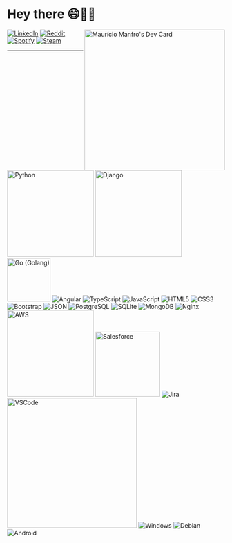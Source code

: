 # Hey there 😄🤘🏻
<a href="https://app.daily.dev/mmanfro">
    <img
        align="right"
        src="https://api.daily.dev/devcards/fb7d57eb3cdd4ffcaa95c9c477f0939f.png?r=qx5"
        width="325"
        height=""
        alt="Maurício Manfro's Dev Card"
    />
</a>
<a
    href="https://br.linkedin.com/in/mauriciomanfro?trk=profile-badge"
    target="_blank"
    ><img
        align="top"
        src="https://img.shields.io/badge/LinkedIn-0077B5?style=for-the-badge&logo=linkedin&logoColor=white"
        alt="LinkedIn"
/></a>
<a href="https://www.reddit.com/user/manfrowar" target="_blank"
    ><img
        align="top"
        src="https://img.shields.io/badge/Reddit-FF4500?style=for-the-badge&logo=reddit&logoColor=white"
        alt="Reddit"
/></a>
<a
    href="https://open.spotify.com/user/12160296631?si=7987c78bc3f94855"
    target="_blank"
    ><img
        align="top"
        src="https://img.shields.io/badge/Spotify-1ED760?&style=for-the-badge&logo=spotify&logoColor=white"
        alt="Spotify"
/></a>
<a href="https://steamcommunity.com/id/manfrowar/" target="_blank"
    ><img
        align="top"
        src="https://img.shields.io/badge/Steam-000000?style=for-the-badge&logo=steam&logoColor=white"
        alt="Steam"
/></a>
<hr />
<picture>
    <img
        src="https://img.shields.io/badge/Python-FFD43B?style=for-the-badge&logo=python&logoColor=blue"
        alt="Python"
        width="200"
    />
</picture>
<picture>
    <img
        src="https://img.shields.io/badge/Django-092E20?style=for-the-badge&logo=django&logoColor=green"
        alt="Django"
        width="200"
    />
</picture>
<picture>
    <img
        src="https://img.shields.io/badge/Go-00ADD8?style=for-the-badge&logo=go&logoColor=white"
        alt="Go (Golang)"
        width="100"
    />
</picture>
<picture>
    <img
        src="https://img.shields.io/badge/Angular-DD0031?style=for-the-badge&logo=angular&logoColor=white"
        alt="Angular"
    />
</picture>
<picture>
    <img
        src="https://img.shields.io/badge/TypeScript-007ACC?style=for-the-badge&logo=typescript&logoColor=white"
        alt="TypeScript"
    />
</picture>
<picture>
    <img
        src="https://img.shields.io/badge/JavaScript-323330?style=for-the-badge&logo=javascript&logoColor=F7DF1E"
        alt="JavaScript"
    />
</picture>
<picture>
    <img
        src="https://img.shields.io/badge/HTML5-E34F26?style=for-the-badge&logo=html5&logoColor=white"
        alt="HTML5"
    />
</picture>
<picture>
    <img
        src="https://img.shields.io/badge/CSS3-1572B6?style=for-the-badge&logo=css3&logoColor=white"
        alt="CSS3"
    />
</picture>
<picture>
    <img
        src="https://img.shields.io/badge/Bootstrap-563D7C?style=for-the-badge&logo=bootstrap&logoColor=white"
        alt="Bootstrap"
    />
</picture>
<picture>
    <img
        src="https://img.shields.io/badge/json-5E5C5C?style=for-the-badge&logo=json&logoColor=white"
        alt="JSON"
    />
</picture>
<picture>
    <img
        src="https://img.shields.io/badge/PostgreSQL-316192?style=for-the-badge&logo=postgresql&logoColor=white"
        alt="PostgreSQL"
    />
</picture>
<picture>
    <img
        src="https://img.shields.io/badge/SQLite-07405E?style=for-the-badge&logo=sqlite&logoColor=white"
        alt="SQLite"
    />
</picture>
<picture>
    <img
        src="https://img.shields.io/badge/MongoDB-4EA94B?style=for-the-badge&logo=mongodb&logoColor=white"
        alt="MongoDB"
    />
</picture>
<picture>
    <img
        src="https://img.shields.io/badge/Nginx-009639?style=for-the-badge&logo=nginx&logoColor=white"
        alt="Nginx"
    />
</picture>
<picture>
    <img
        src="https://img.shields.io/badge/Amazon_AWS-FF9900?style=for-the-badge&logo=amazonaws&logoColor=white"
        alt="AWS"
        width="200"
    />
</picture>
<picture>
    <img
        src="https://img.shields.io/badge/Salesforce-00A1E0?style=for-the-badge&logo=Salesforce&logoColor=white"
        alt="Salesforce"
        width="150"
    />
</picture>
<picture>
    <img
        src="https://img.shields.io/badge/Jira-0052CC?style=for-the-badge&logo=Jira&logoColor=white"
        alt="Jira"
    />
</picture>
<picture>
    <img
        src="https://img.shields.io/badge/Visual_Studio_Code-0078D4?style=for-the-badge&logo=visual%20studio%20code&logoColor=white"
        alt="VSCode"
        width="300"
    />
</picture>
<picture>
    <img
        src="https://img.shields.io/badge/Windows-0078D6?style=for-the-badge&logo=windows&logoColor=white"
        alt="Windows"
    />
</picture>
<picture>
    <img
        src="https://img.shields.io/badge/Debian-A81D33?style=for-the-badge&logo=debian&logoColor=white"
        alt="Debian"
    />
</picture>
<picture>
    <img
        src="https://img.shields.io/badge/Android-3DDC84?style=for-the-badge&logo=android&logoColor=white"
        alt="Android"
    />
</picture>
